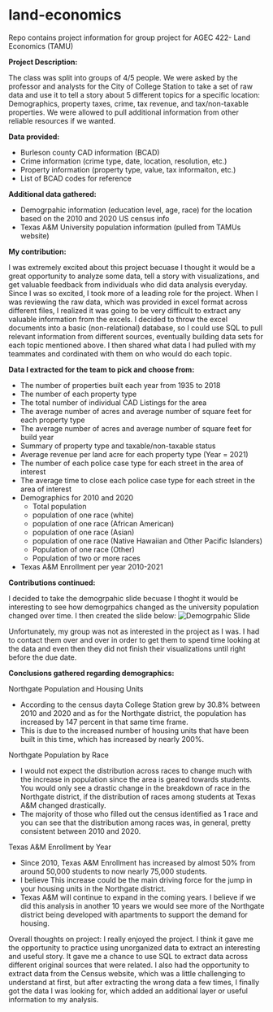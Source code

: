 # land-economics
Repo contains project information for group project for AGEC 422- Land Economics (TAMU)

**Project Description:** 

The class was split into groups of 4/5 people. We were asked by the professor and analysts for the City of College Station to take a set of raw data and use it to tell a story about 5 different topics for a specific location: Demographics, property taxes, crime, tax revenue, and tax/non-taxable properties. We were allowed to pull additional information from other reliable resources if we wanted. 

**Data provided:**

- Burleson county CAD information (BCAD)
- Crime information (crime type, date, location, resolution, etc.)
- Property information (property type, value, tax informaiton, etc.)
- List of BCAD codes for reference

**Additional data gathered:**

- Demogrpahic information (education level, age, race) for the location based on the 2010 and 2020 US census info
- Texas A&M University population information (pulled from TAMUs website)

**My contribution:**

I was extremely excited about this project becuase I thought it would be a great opportunity to analyze some data, tell a story with visualizations, and get valuable feedback from individuals who did data analysis everyday. Since I was so excited, I took more of a leading role for the project. When I was reviewing the raw data, which was provided in excel format across different files, I realized it was going to be very difficult to extract any valuable information from the excels. I decided to throw the excel documents into a basic (non-relational) database, so I could use SQL to pull relevant information from different sources, eventually building data sets for each topic mentioned above. I then shared what data I had pulled with my teammates and cordinated with them on who would do each topic. 

**Data I extracted for the team to pick and choose from:**

- The number of properties built each year from 1935 to 2018
- The number of each property type
- The total number of individual CAD Listings for the area
- The average number of acres and average number of square feet for each property type
- The average number of acres and average number of square feet for build year
- Summary of property type and taxable/non-taxable status
- Average revenue per land acre for each property type (Year = 2021)
- The number of each police case type for each street in the area of interest
- The average time to close each police case type for each street in the area of interest
- Demographics for 2010 and 2020
  - Total population
  - population of one race (white)
  - population of one race (African American)
  - population of one race (Asian)
  - population of one race (Native Hawaiian and Other Pacific Islanders)
  - Population of one race (Other)
  - Population of two or more races
- Texas A&M Enrollment per year 2010-2021

**Contributions continued:**

I decided to take the demogrpahic slide becuase I thoght it would be interesting to see how demogrpahics changed as the university population changed over time. I then created the slide below: 
![Demogrpahic Slide](https://github.com/kp-catalena/land-economics/assets/139026712/5397752a-eb9f-4060-b29e-5d64aa7995a7)

Unfortunately, my group was not as interested in the project as I was. I had to contact them over and over in order to get them to spend time looking at the data and even then they did not finish their visualizations until right before the due date. 


**Conclusions gathered regarding demographics:**

Northgate Population and Housing Units
* According to the census dayta College Station grew by 30.8% between 2010 and 2020 and as for the Northgate district, the population has increased by 147 percent in that same time frame. 
* This is due to the increased number of housing units that have been built in this time, which has increased by nearly 200%. 

Northgate Population by Race
* I would not expect the distribution across races to change much with the increase in population since the area is geared towards students. You would only see a drastic change in the breakdown of race in the Northgate district, if the distribution of races among students at Texas A&M changed drastically.
* The majority of those who filled out the census identified as 1 race and you can see that the distribution among races was, in general, pretty consistent between 2010 and 2020. 

Texas A&M Enrollment by Year
* Since 2010, Texas A&M Enrollment has increased by almost 50% from around 50,000 students to now nearly 75,000 students. 
* I believe This increase could be the main driving force for the jump in your housing units in the Northgate district. 
*  Texas A&M will continue to expand in the coming years. I believe if we did this analysis in another 10 years we would see more of the Northgate district being developed with apartments to support the demand for housing.


Overall thoughts on project:
I really enjoyed the project. I think it gave me the opportunity to practice using unorganized data to extract an interesting and useful story. It gave me a chance to use SQL to extract data across different original sources that were related. I also had the opportunity to extract data from the Census website, which was a little challenging to understand at first, but after extracting the wrong data a few times, I finally got the data I was looking for, which added an additional layer or useful information to my analysis. 
